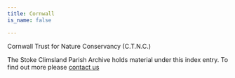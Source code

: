 ```yaml
---
title: Cornwall
is_name: false

---
```


Cornwall Trust for Nature Conservancy (C.T.N.C.)


The Stoke Climsland Parish Archive holds material under this index entry. To find out more please [contact us](/contact/)
